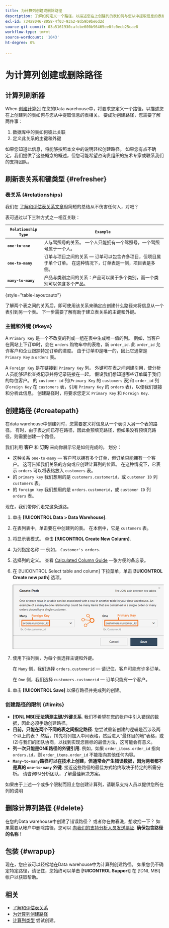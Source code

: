 ```yaml
---
title: 为计算列创建或删除路径
description: 了解如何定义一个路径，以描述您在上创建列的表如何与您从中提取信息的表相关。
exl-id: 734a8046-8058-4f03-93a2-8d59b9be6d2d
source-git-commit: 03a5161930cafcbe600b96465ee0fc0ecb25cae8
workflow-type: tm+mt
source-wordcount: '1043'
ht-degree: 0%

---
```


# 为计算列创建或删除路径

## 计算列刷新器

When [创建计算列](../data-warehouse-mgr/creating-calculated-columns.md) 在您的Data warehouse中，将要求您定义一个路径，以描述您在上创建列的表如何与您从中提取信息的表相关。 要成功创建路径，您需要了解两件事：

1. 数据库中的表如何彼此关联
1. 定义此关系的主键和外键

如果您知道此信息，将能够按照本文中的说明轻松创建路径。 如果您有点不确定，我们提供了这些概念的概述，但您可能希望咨询贵组织的技术专家或联系我们的支持团队。

## 刷新表关系和键类型 {#refresher}

### 表关系 {#relationships}

我们在 [了解和评估表关系文章](../../data-analyst/data-warehouse-mgr/table-relationships.md)但简短的总结从不伤害任何人，对吧？

表可通过以下三种方式之一相互关联：

| **`Relationship Type`** | **`Example`** |
|-----|-----|
| **`one-to-one`** | 人与驾照号的关系。 一个人只能拥有一个驾照号，一个驾照号属于一个人。 |
| **`one-to-many`** | 订单与项目之间的关系 — 订单可以包含许多项目，但项目属于单个订单。 在这种情况下，订单表是一侧，项目表是多侧。 |
| **`many-to-many`** | 产品与类别之间的关系：产品可以属于多个类别，而一个类别可以包含多个产品。 |

{style=&quot;table-layout:auto&quot;}

了解两个表之间的关系后，即可使用该关系来确定应创建什么路径来将信息从一个表引到另一个表。 下一步需要了解有助于建立表关系的主键和外键。

### 主键和外键 {#keys}

A `Primary Key` 是一个不改变的列或一组在表中生成唯一值的列。 例如，当客户在网站上下订单时，会在 `orders` 购物车中的表格，新 `order_id`. 此 `order_id` 允许客户和企业跟踪特定订单的进度。 由于订单ID是唯一的，因此它通常是 `Primary Key` a `orders` 表。

A `Foreign Key` 是在链接到 `Primary Key` 列。 外键可在表之间创建引用，使分析人员能够轻松查找记录并将记录链接在一起。 假设我们想知道哪些订单属于我们的每位客户。 的 `customer id` 列(`Primary Key` 的 `customers` 表)和 `order_id` 列(`Foreign Key` 在 `customers` 表，引用 `Primary Key` 的 `orders` 表)，以便我们链接和分析此信息。 创建路径时，将要求您定义 `Primary Key` 和 `Foreign Key`.

## 创建路径 {#createpath}

在data warehouse中创建列时，您需要定义将信息从一个表引入另一个表的路径。 有时，由于表之间已存在路径，因此会预填充路径，但如果没有预填充路径，则需要创建一个路径。

我们利用 **客户** 和 **订购** 来向你展示它是如何完成的。 划分：

* 这种关系 `one-to-many`  — 客户可以拥有多个订单，但订单只能拥有一个客户。 这可告知我们关系的方向或应创建计算列的位置。 在这种情况下，它表示 `orders` 可以将表格放入 `customers` 表。
* 的 `primary key` 我们想用的是 `customers.customerid`，或 `customer ID` 列 `customers` 表。
* 的 `foreign key` 我们想用的是 `orders.customerid`，或 `customer ID` 列 `orders` 表。

现在，我们带你们走完这条道路。

1. 单击 **[!UICONTROL Data > Data Warehouse]**.
1. 在表列表中，单击要在中创建列的表。 在本例中，它是 `customers` 表。
1. 将显示表模式。 单击 **[!UICONTROL Create New Column]**.
1. 为列指定名称 — 例如， `Customer's orders`.
1. 选择列的定义。 查看 [Calculated Column Guide](../data-warehouse-mgr/creating-calculated-columns.md) 一张方便的备忘录。
1. 在 [!UICONTROL Select table and column] 下拉菜单，单击 **[!UICONTROL Create new path]** 选项。

   ![为计算列模式窗口创建路径](../../assets/Creating_Paths_modal.png)

1. 使用下拉列表，为每个表选择主键和外键。

   在 `Many` 侧，我们选择 `orders.customerid`  — 请记住，客户可能有许多订单。

   在 `One` 侧，我们选择 `customers.customerid`  — 订单只能有一个客户。

1. 单击 **[!UICONTROL Save]** 以保存路径并完成列的创建。

### 创建路径的限制 {#limits}

* **[!DNL MBI]无法猜测主键/外键关系**. 我们不希望在您的帐户中引入错误的数据，因此必须手动创建路径。
* **目前，只能在两个不同的表之间指定路径**. 您尝试重新创建的逻辑是否涉及两个以上的表？ 然后，(1)先将列加入中间表格，然后进入“最终目的地”表格，或(2)与我们的团队协商，以找到实现您目标的最佳方法，这可能会有意义。
* **列一次只能是ONE路径的外键引用**. 例如，如果 `order_items.order_id` 指向 `orders.id`，则 `order_items.order_id` 不能指向其他任何内容。
* **`Many-to-many`路径可以在技术上创建，但通常会产生错误数据，因为两者都不是真的 `one-to-many` 外键**. 接近这些路径的最佳方式始终取决于特定的所需分析。 请咨询RJ分析团队，了解最佳解决方案。

如果由于上述一个或多个限制而阻止您创建计算列，请联系支持人员以提供您所在列的说明

## 删除计算列路径 {#delete}

在您的Data warehouse中创建了错误路径？ 或者你在做春洗，想收拾一下？ 如果需要从帐户中删除路径，您可以 [向我们的支持分析人员发送票证](../../guide-overview.md). **确保包含路径的名称！**

## 包装 {#wrapup}

现在，您应该可以轻松地在Data warehouse中为计算列创建路径。 如果您仍不确定特定路径，请记住，您始终可以单击 **[!UICONTROL Support]** 在 [!DNL MBI] 帐户以获取帮助。

## 相关

* [了解和评估表关系](../data-warehouse-mgr/table-relationships.md)
* [为计算列创建路径](../data-warehouse-mgr/create-paths-calc-columns.md)
* [计算列类型](../data-warehouse-mgr/calc-column-types.md) 尝试创建。
